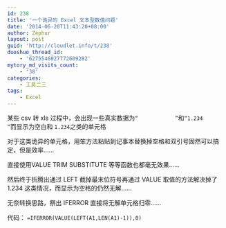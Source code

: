 ```yaml
---
id: 238
title: '一个诡异的 Excel 文本型数值问题'
date: '2014-06-20T11:43:20+08:00'
author: Zephur
layout: post
guid: 'http://cloudlet.info/t/238'
duoshuo_thread_id:
    - '6275546027772609282'
mytory_md_visits_count:
    - '38'
categories:
    - 工具二三
tags:
    - Excel
---
```


某些 csv 转 xls 过程中，会出现一些真实数据为`“            ”`和`“1.234     ”`而显示为空白和 `1.234`之类的单元格

对于这类诡异的单元格，用笨方法粘贴到记事本替换掉空格和双引号固然可以搞定，但是效率……

直接使用VALUE TRIM SUBSTITUTE 等等函数也都毫无效果……

然后终于折腾出通过 LEFT 截掉最末位符号再通过 VALUE 取值的方法解决掉了1.234 这类情况，而显示为空格的仍然无解……

无奈转换思路，祭出 IFERROR 直接将无解单元格归零……

代码： `=IFERROR(VALUE(LEFT(A1,LEN(A1)-1)),0)`